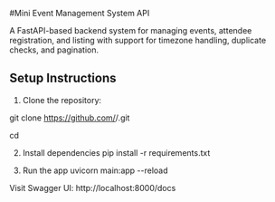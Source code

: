 #Mini Event Management System API

A FastAPI-based backend system for managing events, attendee registration, and listing with support for timezone handling, duplicate checks, and pagination.

## Setup Instructions
1. Clone the repository:
   
git clone https://github.com/<your-username>/<repo-name>.git

cd <repo-name>

2. Install dependencies
pip install -r requirements.txt

3. Run the app
uvicorn main:app --reload

Visit Swagger UI:  http://localhost:8000/docs
